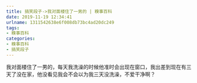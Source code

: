 ```yaml
---
title: 搞笑段子->我对面楼住了一男的 | 糗事百科
date: 2019-11-19 12:34:41
urlname: 1311542638e6f008db73bc4ad20dc249
tags: 
- 糗事百科
categories:
- 糗事百科
- 搞笑段子
---
```

我对面楼住了一男的，每天我洗澡的时候他准时会出现在窗口，我出差到现在有三天了没在家，他没看见我会不会以为我三天没洗澡，不爱干净啊？


